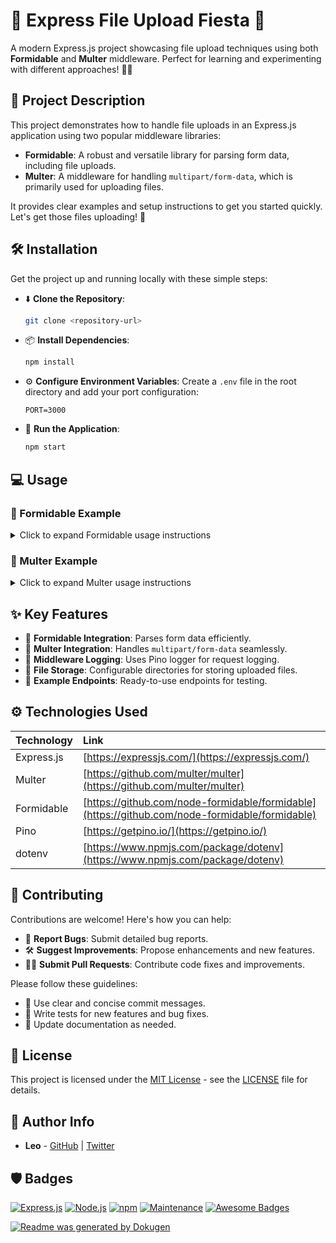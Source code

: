 # 🚀 Express File Upload Fiesta 🎉

A modern Express.js project showcasing file upload techniques using both **Formidable** and **Multer** middleware. Perfect for learning and experimenting with different approaches! 📁✨

## 🌟 Project Description

This project demonstrates how to handle file uploads in an Express.js application using two popular middleware libraries:
- **Formidable**: A robust and versatile library for parsing form data, including file uploads.
- **Multer**: A middleware for handling `multipart/form-data`, which is primarily used for uploading files.

It provides clear examples and setup instructions to get you started quickly. Let's get those files uploading! 🚀

## 🛠️ Installation

Get the project up and running locally with these simple steps:

- ⬇️ **Clone the Repository**:
  ```bash
  git clone <repository-url>
  ```
- 📦 **Install Dependencies**:
  ```bash
  npm install
  ```
- ⚙️ **Configure Environment Variables**:
  Create a `.env` file in the root directory and add your port configuration:
  ```
  PORT=3000
  ```
- 🚀 **Run the Application**:
  ```bash
  npm start
  ```

## 💻 Usage

### 📁 Formidable Example

<details>
<summary>Click to expand Formidable usage instructions</summary>

1.  **Endpoint**: `/upload`
2.  **Method**: `POST`
3.  **Form Data**:
    -   Fields: `fname`, `fname2`
    -   File: `file`
4.  **Example using `curl`**:

    ```bash
    curl -X POST -F "fname=John" -F "fname2=Doe" -F "file=@/path/to/your/file.txt" http://localhost:3000/upload
    ```

5.  **Response**:

    ```json
    {
        "fields": ["John", "Doe"],
        "file": "upload_test/your_uploaded_file"
    }
    ```
</details>

### 📸 Multer Example

<details>
<summary>Click to expand Multer usage instructions</summary>

1.  **Endpoint**: `/upload_mult`
2.  **Method**: `POST`
3.  **Form Data**:
    -   Field: Any additional fields you need
    -   File: `file`
4.  **Example using `curl`**:

    ```bash
    curl -X POST -F "fildes=SomeValue" -F "file=@/path/to/your/image.jpg" http://localhost:3000/upload_mult
    ```

5.  **Response**:

    ```json
    {
        "filename": "image.jpg",
        "fildes": { "fildes": "SomeValue" }
    }
    ```
</details>

## ✨ Key Features

-   📁 **Formidable Integration**: Parses form data efficiently.
-   🚀 **Multer Integration**: Handles `multipart/form-data` seamlessly.
-   📝 **Middleware Logging**: Uses Pino logger for request logging.
-   💾 **File Storage**: Configurable directories for storing uploaded files.
-   🧪 **Example Endpoints**: Ready-to-use endpoints for testing.

## ⚙️ Technologies Used

| Technology    | Link                                       |
| :------------ | :----------------------------------------- |
| Express.js    | [https://expressjs.com/](https://expressjs.com/)      |
| Multer        | [https://github.com/multer/multer](https://github.com/multer/multer)       |
| Formidable    | [https://github.com/node-formidable/formidable](https://github.com/node-formidable/formidable)       |
| Pino          | [https://getpino.io/](https://getpino.io/)        |
| dotenv        | [https://www.npmjs.com/package/dotenv](https://www.npmjs.com/package/dotenv)        |

## 🤝 Contributing

Contributions are welcome! Here's how you can help:

-   🐛 **Report Bugs**: Submit detailed bug reports.
-   🛠️ **Suggest Improvements**: Propose enhancements and new features.
-   🧑‍💻 **Submit Pull Requests**: Contribute code fixes and improvements.

Please follow these guidelines:

-   📝 Use clear and concise commit messages.
-   🧪 Write tests for new features and bug fixes.
-   📖 Update documentation as needed.

## 📜 License

This project is licensed under the [MIT License](LICENSE) - see the [LICENSE](LICENSE) file for details.

## 🧑 Author Info

-   **Leo** - [GitHub](https://github.com/your-github-username) | [Twitter](https://twitter.com/your-twitter-username)
  
## 🛡️ Badges
 
[![Express.js](https://img.shields.io/badge/Express.js-%23000000.svg?style=for-the-badge&logo=express&logoColor=white)](https://expressjs.com)
[![Node.js](https://img.shields.io/badge/Node.js-%2343853D.svg?style=for-the-badge&logo=node.js&logoColor=white)](https://nodejs.org)
[![npm](https://img.shields.io/badge/NPM-%23CB3837.svg?style=for-the-badge&logo=npm&logoColor=white)](https://www.npmjs.com/)
[![Maintenance](https://img.shields.io/badge/Maintained%3F-yes-green.svg)](https://GitHub.com/Naereen/StrapDown.js/graphs/commit-activity)
[![Awesome Badges](https://img.shields.io/badge/badges-awesome-green.svg)](https://shields.io/)

[![Readme was generated by Dokugen](https://img.shields.io/badge/Readme%20was%20generated%20by-Dokugen-brightgreen)](https://www.npmjs.com/package/dokugen)

